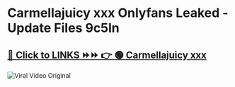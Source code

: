 
 # Carmellajuicy xxx Onlyfans Leaked - Update Files 9c5ln

## <h2><a href="https://clipsfans.com/Carmellajuicy_xxx&ref=git">🔗 Click to LINKS ⏩⏩ 👉 🟢 Carmellajuicy xxx </a></h2>

<a href="https://clipsfans.com/Carmellajuicy_xxx&ref=git" rel="nofollow" data-target="animated-image.originalLink"><img src="https://i.ibb.co.com/xMMVF88/686577567.gif" alt="Viral Video Original" style="max-width: 100%; display: inline-block;" data-target="animated-image.originalImage"></a>

